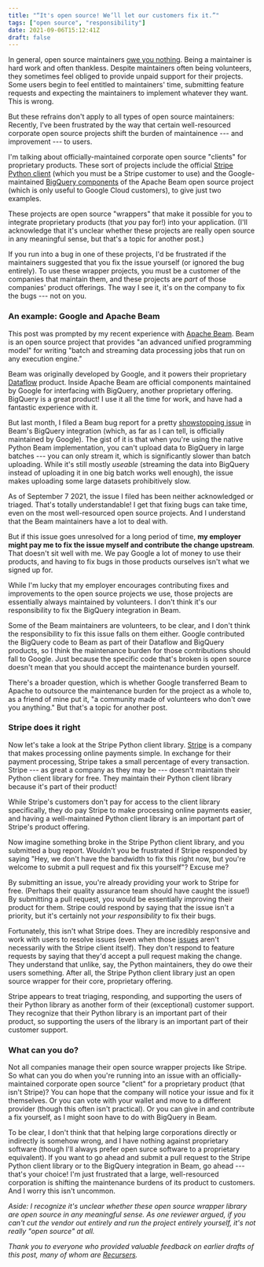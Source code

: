 ```yaml
---
title: "“It's open source! We’ll let our customers fix it.”"
tags: ["open source", "responsibility"]
date: 2021-09-06T15:12:41Z
draft: false
---
```


In general, open source maintainers [owe you nothing](https://mikemcquaid.com/2018/03/19/open-source-maintainers-owe-you-nothing/). Being a maintainer is hard work and often thankless. Despite maintainers often being volunteers, they sometimes feel obliged to provide unpaid support for their projects. Some users begin to feel entitled to maintainers' time, submitting feature requests and expecting the maintainers to implement whatever they want. This is wrong.

But these refrains don't apply to all types of open source maintainers: Recently, I've been frustrated by the way that certain well-resourced corporate open source projects shift the burden of maintainence --- and improvement --- to users.

I'm talking about officially-maintained corporate open source "clients" for proprietary products. These sort of projects include the official [Stripe Python client](https://github.com/stripe/stripe-python) (which you must be a Stripe customer to use) and the Google-maintained [BigQuery components](https://github.com/apache/beam/tree/master/sdks/python/apache_beam/io/gcp) of the Apache Beam open source project (which is only useful to Google Cloud customers), to give just two examples.

These projects are open source "wrappers" that make it possible for you to integrate proprietary products (that *you* pay for!) into your application. (I'll acknowledge that it's unclear whether these projects are really open source in any meaningful sense, but that's a topic for another post.)

If you run into a bug in one of these projects, I'd be frustrated if the maintainers suggested that you fix the issue yourself (or ignored the bug entirely). To use these wrapper projects, you must be a customer of the companies that maintain them, and these projects are *part* of those companies' product offerings. The way I see it, it's on the company to fix the bugs --- not on you.

### An example: Google and Apache Beam

This post was prompted by my recent experience with [Apache Beam](https://beam.apache.org/). Beam is an open source project that provides "an advanced unified programming model" for writing "batch and streaming data processing jobs that run on any execution engine."

Beam was originally developed by Google, and it powers their proprietary [Dataflow](https://cloud.google.com/dataflow) product. Inside Apache Beam are official components maintained by Google for interfacing with BigQuery, another proprietary offering. BigQuery is a great product! I use it all the time for work, and have had a fantastic experience with it.

But last month, I filed a Beam bug report for a pretty [showstopping issue](https://issues.apache.org/jira/projects/BEAM/issues/BEAM-12659?filter=allissues&orderby=created+DESC%2C+priority+DESC%2C+updated+DESC) in Beam's BigQuery integration (which, as far as I can tell, is officially maintained by Google). The gist of it is that when you're using the native Python Beam implementation, you can't upload data to BigQuery in large batches --- you can only stream it, which is significantly slower than batch uploading. While it's still mostly _useable_ (streaming the data into BigQuery instead of uploading it in one big batch works well enough), the issue makes uploading some large datasets prohibitively slow.

As of September 7 2021, the issue I filed has been neither acknowledged or triaged. That's totally understandable! I get that fixing bugs can take time, even on the most well-resourced open source projects. And I understand that the Beam maintainers have a lot to deal with. 

But if this issue goes unresolved for a long period of time, **my employer might pay me to fix the issue myself and contribute the change upstream**. That doesn't sit well with me. We pay Google a lot of money to use their products, and having to fix bugs in those products ourselves isn't what we signed up for.

While I'm lucky that my employer encourages contributing fixes and improvements to the open source projects we use, those projects are essentially always maintained by volunteers. I don't think it's our responsibility to fix the BigQuery integration in Beam.

Some of the Beam maintainers are volunteers, to be clear, and I don't think the responsibility to fix this issue falls on them either. Google contributed the BigQuery code to Beam as part of their Dataflow and BigQuery products, so I think the maintenance burden for those contributions should fall to Google. Just because the specific code that's broken is open source doesn't mean that you should accept the maintenance burden yourself.

There's a broader question, which is whether Google transferred Beam to Apache to outsource the maintenance burden for the project as a whole to, as a friend of mine put it, "a community made of volunteers who don't owe you anything." But that's a topic for another post.

### Stripe does it right

Now let's take a look at the Stripe Python client library. [Stripe](https://stripe.com) is a company that makes processing online payments simple. In exchange for their payment processing, Stripe takes a small percentage of every transaction. Stripe --- as great a company as they may be --- doesn't maintain their Python client library for free. They maintain their Python client library because it's part of their product!

While Stripe's customers don't pay for access to the client library specifically, they do pay Stripe to make processing online payments easier, and having a well-maintained Python client library is an important part of Stripe's product offering.

Now imagine something broke in the Stripe Python client library, and you submitted a bug report. Wouldn't you be frustrated if Stripe responded by saying "Hey, we don't have the bandwidth to fix this right now, but you're welcome to submit a pull request and fix this yourself"? Excuse me? 

By submitting an issue, you're already providing your work to Stripe for free. (Perhaps their quality assurance team should have caught the issue!) By submitting a pull request, you would be essentially improving their product for them. Stripe could respond by saying that the issue isn't a priority, but it's certainly not *your responsibility* to fix their bugs.

Fortunately, this isn't what Stripe does. They are incredibly responsive and work with users to resolve issues (even when those [issues](https://github.com/stripe/stripe-python/issues/716) aren't necessarily with the Stripe client itself). They don't respond to feature requests by saying that they'd accept a pull request making the change. They understand that unlike, say, the Python maintainers, they do owe their users something. After all, the Stripe Python client library just an open source wrapper for their core, proprietary offering. 

Stripe appears to treat triaging, responding, and supporting the users of their Python library as another form of their (exceptional) customer support. They recognize that their Python library is an important part of their product, so supporting the users of the library is an important part of their customer support.

### What can you do?

Not all companies manage their open source wrapper projects like Stripe. So what can you do when you're running into an issue with an officially-maintained corporate open source "client" for a proprietary product (that isn't Stripe)? You can hope that the company will notice your issue and fix it themselves. Or you can vote with your wallet and move to a different provider (though this often isn't practical). Or you can give in and contribute a fix yourself, as I might soon have to do with BigQuery in Beam. 

To be clear, I don't think that that helping large corporations directly or indirectly is somehow wrong, and I have nothing against proprietary software (though I'll always prefer open surce software to a proprietary equivalent). If you want to go ahead and submit a pull request to the Stripe Python client library or to the BigQuery integration in Beam, go ahead --- that's your choice! I'm just frustrated that a large, well-resourced corporation is shifting the maintenance burdens of its product to customers. And I worry this isn't uncommon.

_Aside: I recognize it's unclear whether these open source wrapper library are open source in any meaningful sense. As one reviewer argued, if you can't cut the vendor out entirely and run the project entirely yourself, it's not really "open source" at all._

_Thank you to everyone who provided valuable feedback on earlier drafts of this post, many of whom are [Recursers](https://recurse.com)._